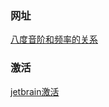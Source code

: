 
### 网址
[八度音阶和频率的关系](http://blog.sina.com.cn/s/blog_51d5bb610101dq4r.html)

### 激活
[jetbrain激活](https://shimo.im/docs/DJ3h3tJv98ppTYyH/read)

